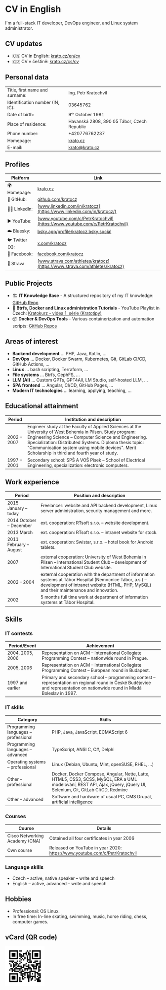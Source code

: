 # CV in English

I'm a full-stack IT developer, DevOps engineer, and Linux system administrator.

## CV updates

* 🇺🇸 CV in English:  [krato.cz/en/cv](https://krato.cz/en/cv)
* 🇨🇿 CV v češtině: [krato.cz/cs/cv](https://krato.cz/cs/cv)

## Personal data

|                                 |                                             |
|---------------------------------|---------------------------------------------|
| Title, first name and surname:  | Ing. Petr Kratochvíl                        |
| Identification number (IN, IČ): | 03645762                                    |
| Date of birth:                  | 9ᵗʰ October 1981                            |
| Place of residence:             | Havanská 2808, 390 05 Tábor, Czech Republic |
| Phone number:                   | +420776762237                               |
| Homepage:                       | [krato.cz](https://krato.cz)                |
| E-mail:                         | [krato@krato.cz](mailto:krato@krato.cz)     |

## Profiles

| Platform        | Link                                                                                 |
|-----------------|--------------------------------------------------------------------------------------|
| 🌍 Homepage:    | [krato.cz](https://krato.cz/)                                                        |
| 🐙 GitHub:      | [github.com/kratocz](https://github.com/kratocz)                                     |
| 👨‍💼 LinkedIn: | [www.linkedin.com/in/kratocz](https://www.linkedin.com/in/kratocz/)                  |
| ▶️ YouTube:     | [www.youtube.com/c/PetrKratochvil](https://www.youtube.com/c/PetrKratochvil)         |
| ☁️ Bluesky:     | [bsky.app/profile/kratocz.bsky.social](https://bsky.app/profile/kratocz.bsky.social) |
| 🐦 Twitter (X): | [x.com/kratocz](https://x.com/kratocz)                                               |
| 📘 Facebook:    | [facebook.com/kratocz](https://www.facebook.com/kratocz)                             |
| 🚴 Strava:      | [www.strava.com/athletes/kratocz](https://www.strava.com/athletes/kratocz)           |

## Public Projects

- 🏗 **IT Knowledge Base** - A structured repository of my IT knowledge: [GitHub Repo](https://github.com/kratocz/shel)
- 🐧 **Btrfs, Docker and Linux administration Tutorials** - YouTube Playlist in Czech: [Kratokurz - videa 1. série (Kratotipy)](https://youtube.com/playlist?list=PLaudh7Uy_4tV-xpzPtFln51tNqA7nLJ_x&si=R_UCIlmM8ZwODst6)
- 📦 **Docker & DevOps Tools** - Various containerization and automation scripts: [GitHub Repos](https://github.com/kratocz?tab=repositories)

## Areas of interest

* **Backend development** … PHP, Java, Kotlin, …
* **DevOps** … Docker, Docker Swarm, Kubernetes, Git, GitLab CI/CD, GitHub Actions, …
* **Linux** … bash scripting, Terraform, …
* **File systems** … Btrfs, CephFS, …
* **LLM (AI)** … Custom GPTs, GPT4All, LM Studio, self-hosted LLM, …
* **SPA frontend** … Angular, CI/CD, GitHub Pages, …
* **Modern IT technologies** … learning, applying, teaching, …

## Educational attainment

| Period | Institution and description |
|--------|----------------------------|
| 2002 – 2007 | Engineer study at the Faculty of Applied Sciences at the University of West Bohemia in Pilsen. Study program: Engineering Science – Computer Science and Engineering. Specialization: Distributed Systems. Diploma thesis topic: "Communication system using mobile devices". Merit Scholarship in third and fourth year of study. |
| 1997 – 2001 | Secondary school: SPŠ A VOŠ Písek – School of Electrical Engineering, specialization: electronic computers. |

## Work experience

| Period                  | Position and description                                                                                                                                                                             |
|-------------------------|------------------------------------------------------------------------------------------------------------------------------------------------------------------------------------------------------|
| 2015 January – today    | Freelancer: website and API backend development, Linux server administration, security management and more.                                                                                          |
| 2014 October – December | ext. cooperation: RTsoft s.r.o. – website development.                                                                                                                                               |
| 2013 March              | ext. cooperation: RTsoft s.r.o. – intranet website for stock.                                                                                                                                        |
| 2011 February – August  | ext. cooperation: Swistar, s.r.o. – hotel book for Android tablets.                                                                                                                                  |
| 2007                    | external cooperation: University of West Bohemia in Pilsen – International Student Club – development of International Student Club website.                                                         |
| 2002 – 2004             | external cooperation with the department of information systems at Tábor Hospital (Nemocnice Tábor, a.s.) – development of intranet website (HTML, PHP, MySQL) and their maintenance and innovation. |
| 2002                    | 5 months full time work at department of information systems at Tábor Hospital.                                                                                                                      |

## Skills

### IT contests

| Period/Event     | Achievement                                                                                                                                                                 |
|------------------|-----------------------------------------------------------------------------------------------------------------------------------------------------------------------------|
| 2004, 2005, 2006 | Representation on ACM – International Collegiate Programming Contest – nationwide round in Prague.                                                                          |
| 2005, 2006       | Representation on ACM – International Collegiate Programming Contest – European round in Budapest.                                                                          |
| 1997 and earlier | Primary and secondary school – programming contest – representation on regional round in České Budějovice and representation on nationwide round in Mladá Boleslav in 1997. |

### IT skills

| Category                             | Skills                                                                                                                                                                 |
|--------------------------------------|------------------------------------------------------------------------------------------------------------------------------------------------------------------------|
| Programming languages – professional | PHP, Java, JavaScript, ECMAScript 6                                                                                                                                    |
| Programming languages – advanced     | TypeScript, ANSI C, C#, Delphi                                                                                                                                         |
| Operating systems – professional     | Linux (Debian, Ubuntu, Mint, openSUSE, RHEL, …)                                                                                                                        |
| Other – professional                 | Docker, Docker Compose, Angular, Nette, Latte, HTML5, CSS3, SCSS, MySQL, ERA a UML modelování, REST API, Ajax, jQuery, jQuery UI, Selenium, Git, GitLab CI/CD, Redmine |
| Other – advanced                     | Software and hardware of usual PC, CMS Drupal, artificial intelligence                                                                                                 |

### Courses

| Course                         | Details                                                                    |
|--------------------------------|----------------------------------------------------------------------------|
| Cisco Networking Academy (CNA) | Obtained all four certificates in year 2006                                |
| Own course                     | Released on YouTube in year 2020: https://www.youtube.com/c/PetrKratochvil |

### Language skills

* Czech – active, native speaker – write and speech
* English – active, advanced – write and speech

## Hobbies

* Professional: OS Linux.
* In free time: In-line skating, swimming, music, horse riding, chess, computer games.

## vCard (QR code)

![Petr Kratochvíl's vCard QR code](../assets/qrcode-url-krato.cz-vcard-02.svg)
